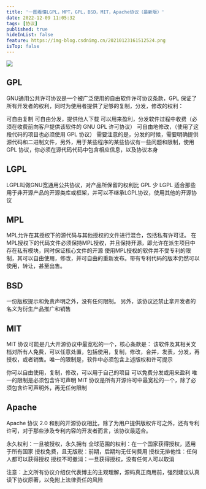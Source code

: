```yaml
---
title: '一图看懂LGPL，MPT，GPL，BSD，MIT，Apache协议（最新版）'
date: 2022-12-09 11:05:32
tags: [协议]
published: true
hideInList: false
feature: https://img-blog.csdnimg.cn/20210123161512524.png
isTop: false
---
```

<img src="https://img-blog.csdnimg.cn/20210123161512524.png" />

## GPL
GNU通用公共许可协议是一个被广泛使用的自由软件许可协议条款，GPL 保证了所有开发者的权利，同时为使用者提供了足够的复制，分发，修改的权利：

可自由复制
可自由分发，提供他人下载
可以用来盈利，分发软件过程中收费（必须在收费前向客户提供该软件的 GNU GPL 许可协议）
可自由地修改，（使用了这段代码的项目也必须使用 GPL 协议）
需要注意的是，分发的时候，需要明确提供源代码和二进制文件，另外，用于某些程序的某些协议有一些问题和限制，使用 GPL 协议，你必须在源代码代码中包含相应信息，以及协议本身

## LGPL
LGPL叫做GNU宽通用公共协议，对产品所保留的权利比 GPL 少
LGPL 适合那些用于非开源产品的开源类库或框架，并可以不继承LGPL协议，使用其他的开源协议
 
## MPL
MPL允许在其授权下的源代码与其他授权的文件进行混合，包括私有许可证。
在MPL授权下的代码文件必须保持MPL授权，并且保持开源，即允许在派生项目中存在私有模块，同时保证核心文件的开源
使用MPL授权的软件并不受专利的限制，其可以自由使用，修改，并可自由的重新发布。带有专利代码的版本仍然可以使用，转让，甚至出售。

## BSD
一份版权提示和免责声明之外，没有任何限制。
另外，该协议还禁止拿开发者的名义为衍生产品推广和销售

## MIT
MIT 协议可能是几大开源协议中最宽松的一个，核心条款是：
该软件及其相关文档对所有人免费，可以任意处置，包括使用，复制，修改，合并，发表，分发，再授权，或者销售。唯一的限制是，软件中必须包含上述版权和许可提示

你可以自由使用，复制，修改，可以用于自己的项目
可以免费分发或用来盈利
唯一的限制是必须包含许可声明
MIT 协议是所有开源许可中最宽松的一个，除了必须包含许可声明外，再无任何限制

## Apache
Apache 协议 2.0 和别的开源协议相比，除了为用户提供版权许可之外，还有专利许可，对于那些涉及专利内容的开发者而言，该协议最适合。

永久权利：一旦被授权，永久拥有
全球范围的权利：在一个国家获得授权，适用于所有国家
授权免费，且无版税：前期，后期均无任何费用
授权无排他性：任何人都可以获得授权
授权不可撤消：一旦获得授权，没有任何人可以取消
 
注意：上文所有协议介绍仅代表博主的主观理解，源码真正商用前，强烈建议认真读下协议原著，以免附上法律责任的风险